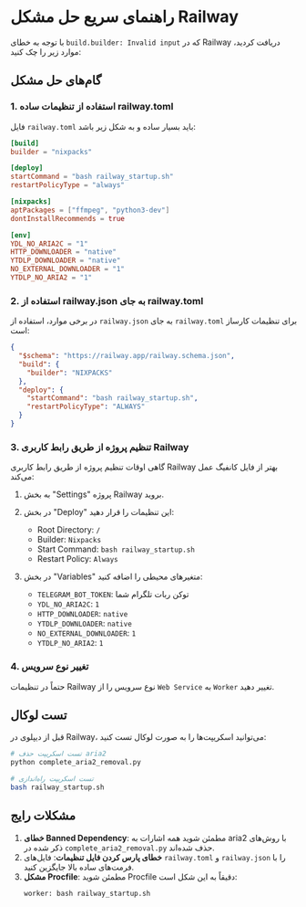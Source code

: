 # راهنمای سریع حل مشکل Railway

با توجه به خطای `build.builder: Invalid input` که در Railway دریافت کردید، موارد زیر را چک کنید:

## گام‌های حل مشکل

### 1. استفاده از تنظیمات ساده railway.toml
فایل `railway.toml` باید بسیار ساده و به شکل زیر باشد:
```toml
[build]
builder = "nixpacks"

[deploy]
startCommand = "bash railway_startup.sh"
restartPolicyType = "always"

[nixpacks]
aptPackages = ["ffmpeg", "python3-dev"]
dontInstallRecommends = true

[env]
YDL_NO_ARIA2C = "1"
HTTP_DOWNLOADER = "native"
YTDLP_DOWNLOADER = "native"
NO_EXTERNAL_DOWNLOADER = "1"
YTDLP_NO_ARIA2 = "1"
```

### 2. استفاده از railway.json به جای railway.toml
در برخی موارد، استفاده از `railway.json` به جای `railway.toml` برای تنظیمات کارساز است:
```json
{
  "$schema": "https://railway.app/railway.schema.json",
  "build": {
    "builder": "NIXPACKS"
  },
  "deploy": {
    "startCommand": "bash railway_startup.sh",
    "restartPolicyType": "ALWAYS"
  }
}
```

### 3. تنظیم پروژه از طریق رابط کاربری Railway
گاهی اوقات تنظیم پروژه از طریق رابط کاربری Railway بهتر از فایل کانفیگ عمل می‌کند:

1. به بخش "Settings" پروژه Railway بروید.
2. در بخش "Deploy" این تنظیمات را قرار دهید:
   - Root Directory: `/`
   - Builder: `Nixpacks`
   - Start Command: `bash railway_startup.sh`
   - Restart Policy: `Always`

3. در بخش "Variables" متغیرهای محیطی را اضافه کنید:
   - `TELEGRAM_BOT_TOKEN`: توکن ربات تلگرام شما
   - `YDL_NO_ARIA2C`: `1`
   - `HTTP_DOWNLOADER`: `native`
   - `YTDLP_DOWNLOADER`: `native`
   - `NO_EXTERNAL_DOWNLOADER`: `1`
   - `YTDLP_NO_ARIA2`: `1`

### 4. تغییر نوع سرویس
حتماً در تنظیمات Railway نوع سرویس را از `Web Service` به `Worker` تغییر دهید.

## تست لوکال
قبل از دیپلوی در Railway، می‌توانید اسکریپت‌ها را به صورت لوکال تست کنید:

```bash
# تست اسکریپت حذف aria2
python complete_aria2_removal.py

# تست اسکریپت راه‌اندازی
bash railway_startup.sh
```

## مشکلات رایج
1. **خطای Banned Dependency**: مطمئن شوید همه اشارات به aria2 با روش‌های ذکر شده در `complete_aria2_removal.py` حذف شده‌اند.
2. **خطای پارس کردن فایل تنظیمات**: فایل‌های `railway.toml` و `railway.json` را با فرمت‌های ساده بالا جایگزین کنید.
3. **مشکل Procfile**: مطمئن شوید Procfile دقیقاً به این شکل است:
   ```
   worker: bash railway_startup.sh
   ```
